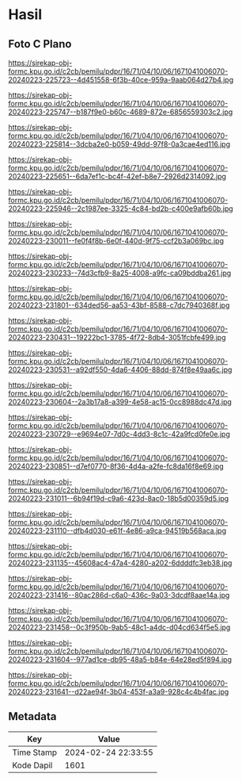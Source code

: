 # Hasil

## Foto C Plano

https://sirekap-obj-formc.kpu.go.id/c2cb/pemilu/pdpr/16/71/04/10/06/1671041006070-20240223-225723--4d451558-6f3b-40ce-959a-9aab064d27b4.jpg

https://sirekap-obj-formc.kpu.go.id/c2cb/pemilu/pdpr/16/71/04/10/06/1671041006070-20240223-225747--b187f9e0-b60c-4689-872e-6856559303c2.jpg

https://sirekap-obj-formc.kpu.go.id/c2cb/pemilu/pdpr/16/71/04/10/06/1671041006070-20240223-225814--3dcba2e0-b059-49dd-97f8-0a3cae4ed116.jpg

https://sirekap-obj-formc.kpu.go.id/c2cb/pemilu/pdpr/16/71/04/10/06/1671041006070-20240223-225651--6da7ef1c-bc4f-42ef-b8e7-2926d2314092.jpg

https://sirekap-obj-formc.kpu.go.id/c2cb/pemilu/pdpr/16/71/04/10/06/1671041006070-20240223-225946--2c1987ee-3325-4c84-bd2b-c400e9afb60b.jpg

https://sirekap-obj-formc.kpu.go.id/c2cb/pemilu/pdpr/16/71/04/10/06/1671041006070-20240223-230011--fe0f4f8b-6e0f-440d-9f75-ccf2b3a069bc.jpg

https://sirekap-obj-formc.kpu.go.id/c2cb/pemilu/pdpr/16/71/04/10/06/1671041006070-20240223-230233--74d3cfb9-8a25-4008-a9fc-ca09bddba261.jpg

https://sirekap-obj-formc.kpu.go.id/c2cb/pemilu/pdpr/16/71/04/10/06/1671041006070-20240223-231801--634ded56-aa53-43bf-8588-c7dc7940368f.jpg

https://sirekap-obj-formc.kpu.go.id/c2cb/pemilu/pdpr/16/71/04/10/06/1671041006070-20240223-230431--19222bc1-3785-4f72-8db4-3051fcbfe499.jpg

https://sirekap-obj-formc.kpu.go.id/c2cb/pemilu/pdpr/16/71/04/10/06/1671041006070-20240223-230531--a92df550-4da6-4406-88dd-874f8e49aa6c.jpg

https://sirekap-obj-formc.kpu.go.id/c2cb/pemilu/pdpr/16/71/04/10/06/1671041006070-20240223-230604--2a3b17a8-a399-4e58-ac15-0cc8988dc47d.jpg

https://sirekap-obj-formc.kpu.go.id/c2cb/pemilu/pdpr/16/71/04/10/06/1671041006070-20240223-230729--e9694e07-7d0c-4dd3-8c1c-42a9fcd0fe0e.jpg

https://sirekap-obj-formc.kpu.go.id/c2cb/pemilu/pdpr/16/71/04/10/06/1671041006070-20240223-230851--d7ef0770-8f36-4d4a-a2fe-fc8da16f8e69.jpg

https://sirekap-obj-formc.kpu.go.id/c2cb/pemilu/pdpr/16/71/04/10/06/1671041006070-20240223-231011--6b94f19d-c9a6-423d-8ac0-18b5d00359d5.jpg

https://sirekap-obj-formc.kpu.go.id/c2cb/pemilu/pdpr/16/71/04/10/06/1671041006070-20240223-231110--dfb4d030-e61f-4e86-a9ca-94519b568aca.jpg

https://sirekap-obj-formc.kpu.go.id/c2cb/pemilu/pdpr/16/71/04/10/06/1671041006070-20240223-231135--45608ac4-47a4-4280-a202-6ddddfc3eb38.jpg

https://sirekap-obj-formc.kpu.go.id/c2cb/pemilu/pdpr/16/71/04/10/06/1671041006070-20240223-231416--80ac286d-c6a0-436c-9a03-3dcdf8aae14a.jpg

https://sirekap-obj-formc.kpu.go.id/c2cb/pemilu/pdpr/16/71/04/10/06/1671041006070-20240223-231458--0c3f950b-9ab5-48c1-a4dc-d04cd634f5e5.jpg

https://sirekap-obj-formc.kpu.go.id/c2cb/pemilu/pdpr/16/71/04/10/06/1671041006070-20240223-231604--977ad1ce-db95-48a5-b84e-64e28ed5f894.jpg

https://sirekap-obj-formc.kpu.go.id/c2cb/pemilu/pdpr/16/71/04/10/06/1671041006070-20240223-231641--d22ae94f-3b04-453f-a3a9-928c4c4b4fac.jpg


## Metadata

| Key        | Value               |
| ---------- | ------------------- |
| Time Stamp | 2024-02-24 22:33:55 |
| Kode Dapil | 1601                |



